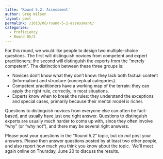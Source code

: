 ```yaml
---
title: 'Round 5.2: Assessment'
author: Greg Wilson
layout: post
permalink: /2013/06/round-5-2-assessment/
categories:
  - Proficiency
  - Round 05/2
---
```

For this round, we would like people to design two multiple-choice questions. The first will distinguish novices from competent and expert practitioners; the second will distinguish the experts from the &#8220;merely competent&#8221;. The distinction between these three groups is:

*   Novices don&#8217;t know what they don&#8217;t know: they lack both factual content (information) and structure (conceptual categories).
*   Competent practitioners have a working map of the terrain: they can apply the right rule, correctly, in most situations.
*   Experts know when to break the rules: they understand the exceptions and special cases, primarily because their mental model is richer.

Questions to distinguish novices from everyone else can often be fact-based, and usually have just one right answer. Questions to distinguish experts are usually much harder to come up with, since they often involve &#8220;why&#8221; (or &#8220;why not&#8221;), and there may be several right answers.

Please post your questions in the &#8220;Round 5.2&#8243; topic, but do *not* post your answers. Please then answer questions posted by at least two other people, and also report how much you think you know about the topic.  We&#8217;ll meet again online on Thursday, June 20 to discuss the results.